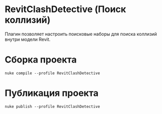 # RevitClashDetective (Поиск коллизий)
Плагин позволяет настроить поисковые наборы для поиска коллизий внутри модели Revit.

# Сборка проекта
```
nuke compile --profile RevitClashDetective
```

# Публикация проекта
```
nuke publish --profile RevitClashDetective
```
